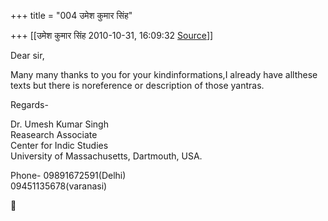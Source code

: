 +++
title = "004 उमेश कुमार सिंह"

+++
[[उमेश कुमार सिंह	2010-10-31, 16:09:32 [Source](https://groups.google.com/g/bvparishat/c/koxqI-eZy_s)]]



Dear sir,

Many many thanks to you for your kindinformations,I already have allthese texts but there is noreference or description of those yantras.

  
Regards-

Dr. Umesh Kumar Singh  
Reasearch Associate  
Center for Indic Studies  
University of Massachusetts, Dartmouth, USA.

Phone- 09891672591(Delhi)  
   09451135678(varanasi)  
  
  
  



